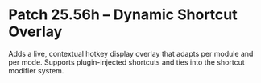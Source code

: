 # Patch 25.56h – Dynamic Shortcut Overlay

Adds a live, contextual hotkey display overlay that adapts per module and per mode. Supports plugin-injected shortcuts and ties into the shortcut modifier system.
